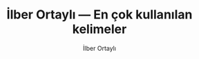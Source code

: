 ---
layout: yazar
title: İlber Ortaylı — En çok kullanılan kelimeler
description: İlber Ortaylı eserlerinin kelime sıklığı grafiği.
author: İlber Ortaylı
author_slug: ilber-ortayli
permalink: /yazar/ilber-ortayli-en-cok-kullanilan-kelimeler/
lang: tr
titles:
- Cumhuriyet'in İlk Yüzyılı
- Tarihin Sınırlarına Yolculuk
- Gelenekten Geleceğe
- Osmanlı Düşünce Dünyası ve Tarihyazımı
- Tarihin İzinde
- Osmanlı'da Değişim ve Anayasal Rejim Sorunu
- Eski Dünya Seyahatnamesi
- Osmanlı'da Milletler Ve Diplomasi
- Üç Kıtada Osmanlılar - Osmanlı'yı Yeniden Keşfetmek 3
- Osmanlı Barışı
- Avrupa Ve Biz
- Osmanlı Devleti'nde Kadı
---